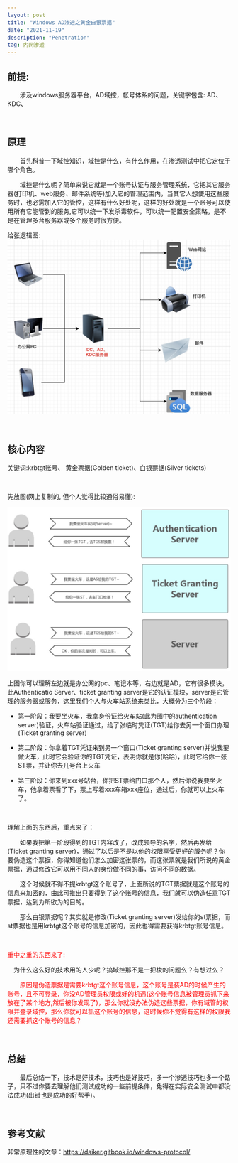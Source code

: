 ```yaml
---
layout: post
title: "Windows AD渗透之黄金白银票据"
date: "2021-11-19"
description: "Penetration"
tag: 内网渗透
--- 
```


## 前提:

&emsp;&emsp;涉及windows服务器平台，AD域控，帐号体系的问题，关键字包含: AD、KDC、

&emsp;

## 原理
&emsp;&emsp;首先科普一下域控知识，域控是什么，有什么作用，在渗透测试中把它定位于哪个角色。

&emsp;&emsp;域控是什么呢？简单来说它就是一个账号认证与服务管理系统，它把其它服务器(打印机、web服务、邮件系统等)加入它的管理范围内，当其它人想使用这些服务时，也必需加入它的管控，这样有什么好处呢，这样的好处就是一个账号可以使用所有它能管到的服务,它可以统一下发杀毒软件，可以统一配置安全策略，是不是在管理多台服务器或多个服务时很方便。


给张逻辑图:
![](/images/ad_image/ad.jpg)



&emsp;

## 核心内容
关键词:krbtgt账号、 黄金票据(Golden ticket)、白银票据(Silver tickets)

&emsp;

先放图(网上复制的, 但个人觉得比较通俗易懂):

![](/images/ad_image/tickets.jpg)


上图你可以理解左边就是办公网的pc、笔记本等，右边就是AD，它有很多模块，此Authenticatio Server、ticket granting server是它的认证模块，server是它管理的服务器或服务，这里我们个人与火车站系统来类比，大概分为三个阶段：
* 第一阶段：我要坐火车，我拿身份证给火车站(此为图中的authentication server)验证，火车站验证通过，给了张临时凭证(TGT)给你去另一个窗口办理(Ticket granting server)

* 第二阶段：你拿着TGT凭证来到另一个窗口(Ticket granting server)并说我要做火车，此时它会验证你的TGT凭证，表明你就是你(哈哈)，此时它给你一张ST票，并让你去几号台上火车

* 第三阶段：你来到xxx号站台，你把ST票给门口那个人，然后你说我要坐火车，他拿着票看了下，票上写着xxx车箱xxx座位，通过后，你就可以上火车了。

&emsp;

理解上面的东西后，重点来了：

&emsp;&emsp;如果我把第一阶段得到的TGT内容改了，改成领导的名字，然后再发给(Ticket granting server)，通过了以后是不是以他的权限享受更好的服务呢？你要伪造这个票据，你得知道他们怎么加密这张票的，而这张票就是我们所说的黄金票据，通过修改它可以用不同人的身份做不同的事，访问不同的数据。

&emsp;&emsp;这个时候就不得不提krbtgt这个账号了，上面所说的TGT票据就是这个账号的信息来加密的，由此可推出只要得到了这个账号的信息，我们就可以伪造任意TGT票据，达到为所欲为的目的。

&emsp;&emsp;那么白银票据呢？其实就是修改(Ticket granting server)发给你的st票据，而st票据也是用krbtgt这个账号的信息加密的，因此也得需要获得krbtgt账号信息。

&emsp;

<font color=red>重中之重的东西来了:</font>

&emsp;为什么这么好的技术用的人少呢？搞域控那不是一把梭的问题么？有想过么？

<font color=red>&emsp;&emsp;原因是伪造票据是需要krbtgt这个账号信息，这个账号是装AD的时候产生的账号，且不可登录，你没AD管理员权限或好的机遇(这个账号信息被管理员抓下来放在了某个地方,然后被你发现了)，那么你就没办法伪造这些票据，你有域管的权限并登录域控，那么你就可以抓这个账号的信息，这时候你不觉得有这样的权限我还需要抓这个账号的信息？</font>


&emsp;
## 总结
&emsp;&emsp;最后总结一下，技术是好技术，技巧也是好技巧，多一个渗透技巧也多一个路子，只不过你要去理解他们测试成功的一些前提条件，免得在实际安全测试中都没法成功(出错也是成功的好帮手)。


&emsp;
## 参考文献
非常原理性的文章：https://daiker.gitbook.io/windows-protocol/